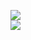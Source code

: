 [![](https://img.shields.io/badge/Made%20With-Github%20Spray-lightgrey.svg?style=for-the-badge&logo=github)](https://github.com/Annihil/github-spray#22567)  
[![](https://i.imgur.com/2DrTn0Z.gif)](https://github.com/Annihil/github-spray)
